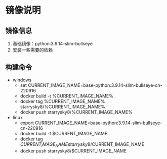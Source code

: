 # 镜像说明

## 镜像信息

1. 基础镜像：python:3.9.14-slim-bullseye
2. 安装一些需要的依赖

## 构建命令

* windows
  * set CURRENT_IMAGE_NAME=base-python:3.9.14-slim-bullseye-cn-220916
  * docker build -t %CURRENT_IMAGE_NAME% .
  * docker tag %CURRENT_IMAGE_NAME% starrysky8/%CURRENT_IMAGE_NAME%
  * docker push starrysky8/%CURRENT_IMAGE_NAME%
* linux
  * export CURRENT_IMAGE_NAME=base-python:3.9.14-slim-bullseye-cn-220916
  * docker build -t $CURRENT_IMAGE_NAME .
  * docker tag $CURRENT_IMAGE_NAME starrysky8/$CURRENT_IMAGE_NAME
  * docker push starrysky8/$CURRENT_IMAGE_NAME
